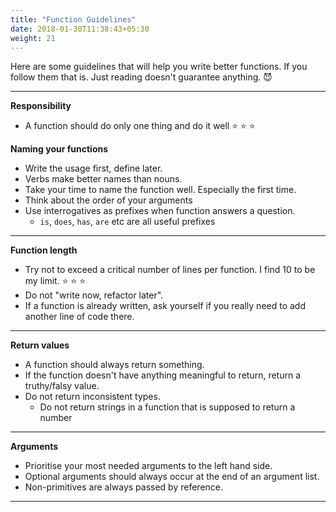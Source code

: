 ```yaml
---
title: "Function Guidelines"
date: 2018-01-30T11:38:43+05:30
weight: 21
---
```


Here are some guidelines that will help you write better functions. If you follow them that is. Just reading doesn't guarantee anything. :smiling_imp:

----

**Responsibility**

* A function should do only one thing and do it well :star: :star: :star:


**Naming your functions**

* Write the usage first, define later.
* Verbs make better names than nouns.
* Take your time to name the function well. Especially the first time.
* Think about the order of your arguments
* Use interrogatives as prefixes when function answers a question.
    * `is`, `does`, `has`, `are` etc are all useful prefixes

----

**Function length**

* Try not to exceed a critical number of lines per function. I find 10 to be my limit. :star: :star: :star:
* Do not "write now, refactor later".
* If a function is already written, ask yourself if you really need to add another line of code there.

----

**Return values**

* A function should always return something.
* If the function doesn't have anything meaningful to return, return a truthy/falsy value.
* Do not return inconsistent types.
    * Do not return strings in a function that is supposed to return a number

----

**Arguments**

* Prioritise your most needed arguments to the left hand side.
* Optional arguments should always occur at the end of an argument list.
* Non-primitives are always passed by reference.

----
